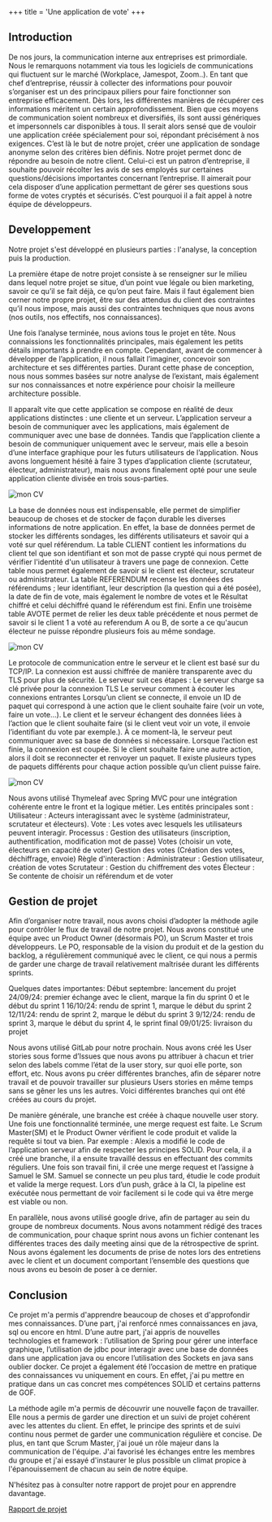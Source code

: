 +++
title = 'Une application de vote'
+++

## Introduction

De nos jours, la communication interne aux entreprises est primordiale. Nous le remarquons notamment via tous les logiciels de communications qui fluctuent sur le marché (Workplace, Jamespot, Zoom..). En tant que chef d’entreprise, réussir à collecter des informations pour pouvoir s’organiser est un des principaux piliers pour faire fonctionner son entreprise efficacement. Dès lors, les différentes manières de récupérer ces informations méritent un certain approfondissement.
Bien que ces moyens de communication soient nombreux et diversifiés, ils sont aussi génériques et impersonnels car disponibles à tous. Il serait alors sensé que de vouloir une application créée spécialement pour soi, répondant précisément à nos exigences. C’est là le but de notre projet, créer une application de sondage anonyme selon des critères bien définis.
Notre projet permet donc de répondre au besoin de notre client. Celui-ci est un patron d’entreprise, il souhaite pouvoir récolter les avis de ses employés sur certaines questions/décisions importantes concernant l’entreprise. Il aimerait pour cela disposer d’une application permettant de gérer ses questions sous forme de votes cryptés et sécurisés. C’est pourquoi il a fait appel à notre équipe de développeurs.

## Developpement 

Notre projet s'est développé en plusieurs parties : l'analyse, la conception puis la production.


La première étape de notre projet consiste à se renseigner sur le milieu dans lequel notre projet se situe, d’un point vue légale ou bien marketing, savoir ce qu’il se fait déjà, ce qu’on peut faire. Mais il faut également bien cerner notre propre projet, être sur des attendus du client des contraintes qu’il nous impose, mais aussi des contraintes techniques que nous avons (nos outils, nos effectifs, nos connaissances).

Une fois l’analyse terminée, nous avions tous le projet en tête. Nous connaissions les fonctionnalités principales, mais également les petits détails importants à prendre en compte. Cependant, avant de commencer à développer de l’application, il nous fallait l’imaginer, concevoir son architecture et ses différentes parties. Durant cette phase de conception, nous nous sommes basées sur notre analyse de l’existant, mais également sur nos connaissances et notre expérience pour choisir la meilleure architecture possible.

Il apparaît vite que cette application se compose en réalité de deux applications distinctes : une cliente et un serveur. L’application serveur a besoin de communiquer avec les applications, mais également de communiquer avec une base de données. Tandis que l’application cliente a besoin de communiquer uniquement avec le serveur, mais elle a besoin d’une interface graphique pour les futurs utilisateurs de l’application. Nous avons longuement hésité à faire 3 types d’application cliente (scrutateur, électeur, administrateur), mais nous avons finalement opté pour une seule application cliente divisée en trois sous-parties.

![mon CV](/images/Interface_Admin.png)

La base de données nous est indispensable, elle permet de simplifier beaucoup de choses et de stocker de façon durable les diverses informations de notre application. En effet, la base de données permet de stocker les différents sondages, les différents utilisateurs et savoir qui a voté sur quel référendum. La table CLIENT contient les informations du client tel que son identifiant et son mot de passe crypté qui nous permet de vérifier l'identité d'un utilisateur à travers une page de connexion. Cette table nous permet également de savoir si le client est électeur, scrutateur ou administrateur. La table REFERENDUM recense les données des référendums ; leur identifiant, leur description (la question qui a été posée), la date de fin de vote, mais également le nombre de votes et le Résultat chiffré et celui déchiffré quand le référendum est fini.
Enfin une troisème table AVOTE permet de relier les deux table précédente et nous permet de savoir si le client 1 a voté au referendum A ou B, de sorte a ce qu'aucun électeur ne puisse répondre plusieurs fois au même sondage.

![mon CV](/images/Vote.png)

Le protocole de communication entre le serveur et le client est basé sur du TCP/IP. La connexion est aussi chiffrée de manière transparente avec du TLS pour plus de sécurité. Le serveur suit ces étapes :
Le serveur charge sa clé privée pour la connexion TLS
Le serveur comment à écouter les connexions entrantes
Lorsqu’un client se connecte, il envoie un ID de paquet qui correspond à une action que le client souhaite faire (voir un vote, faire un vote…).
Le client et le serveur échangent des données liées à l’action que le client souhaite faire (si le client veut voir un vote, il envoie l’identifiant du vote par exemple.). À ce moment-là, le serveur peut communiquer avec sa base de données si nécessaire.
Lorsque l’action est finie, la connexion est coupée. Si le client souhaite faire une autre action, alors il doit se reconnecter et renvoyer un paquet.
Il existe plusieurs types de paquets différents pour chaque action possible qu’un client puisse faire.

![mon CV](/images/Resultat.png)

Nous avons utilisé Thymeleaf avec Spring MVC pour une intégration cohérente entre le front et la logique métier.
Les entités principales sont :
Utilisateur : Acteurs interagissant avec le système (administrateur, scrutateur et électeurs).
Vote : Les votes avec lesquels les utilisateurs peuvent interagir.
Processus : 
Gestion des utilisateurs (inscription, authentification, modification mot de passe)
Votes (choisir un vote, électeurs en capacité de voter)
Gestion des votes (Création des votes, déchiffrage, envoie)
Règle d'interaction : 
Administrateur : Gestion utilisateur, création de votes
Scrutateur : Gestion du chiffrement des votes
Électeur : Se contente de choisir un référendum et de voter


## Gestion de projet 

Afin d’organiser notre travail, nous avons choisi d’adopter la méthode agile pour contrôler le flux de travail de notre projet. Nous avons constitué une équipe avec un Product Owner (désormais PO), un Scrum Master et trois développeurs. Le PO, responsable de la vision du produit et de la gestion du backlog, a régulièrement communiqué avec le client, ce qui nous a permis de garder une charge de travail relativement maîtrisée durant les différents sprints.

Quelques dates importantes:
Début septembre: lancement du projet
24/09/24: premier échange avec le client, marque la fin du sprint 0 et le début du sprint 1
16/10/24: rendu de sprint 1, marque le début du sprint 2
12/11/24: rendu de sprint 2, marque le début du sprint 3
9/12/24: rendu de sprint 3, marque le début du sprint 4, le sprint final
09/01/25: livraison du projet 


Nous avons utilisé GitLab pour notre prochain. Nous avons créé les User stories sous forme d’Issues que nous avons pu attribuer à chacun et trier selon des labels comme l’état de la user story, sur quoi elle porte, son effort, etc. Nous avons pu créer différentes branches, afin de séparer notre travail et de pouvoir travailler sur plusieurs Users stories en même temps sans se gêner les uns les autres. Voici différentes branches qui ont été créées au cours du projet.

De manière générale, une branche est créée à chaque nouvelle user story. Une fois une fonctionnalité terminée, une merge request est faite. Le Scrum Master(SM) et le Product Owner vérifient le code produit et valide la requête si tout va bien. Par exemple : Alexis a modifié le code de l’application serveur afin de respecter les principes SOLID. Pour cela, il a créé une branche, il a ensuite travaillé dessus en effectuant des commits réguliers. Une fois son travail fini, il crée une merge request et l’assigne à Samuel le SM. Samuel se connecte un peu plus tard, étudie le code produit et valide la merge request. Lors d’un push, grâce à la CI, la pipeline est exécutée nous permettant de voir facilement si le code qui va être merge est viable ou non.

En parallèle, nous avons utilisé google drive, afin de partager au sein du groupe de nombreux documents. Nous avons notamment rédigé des traces de communication, pour chaque sprint nous avons un fichier contenant les différentes traces des daily meeting ainsi que de la rétrospective de sprint. Nous avons également les documents de prise de notes lors des entretiens avec le client et un document comportant l’ensemble des questions que nous avons eu besoin de poser à ce dernier.

## Conclusion

Ce projet m'a permis d'apprendre beaucoup de choses et d'approfondir mes connaissances. D’une part, j'ai renforcé nmes connaissances en java, sql ou encore en html. D’une autre part, j'ai appris de nouvelles technologies et framework : l’utilisation de Spring pour gérer une interface graphique, l’utilisation de jdbc pour interagir avec une base de données dans une application java ou encore l’utilisation des Sockets en java sans oublier docker. Ce projet a également été l’occasion de mettre en pratique des connaissances vu uniquement en cours. En effet, j'ai pu mettre en pratique dans un cas concret mes compétences SOLID et certains patterns de GOF. 

La méthode agile m'a permis de découvrir une nouvelle façon de travailler. Elle nous a permis de garder une direction et un suivi de projet cohérent avec les attentes du client. En effet, le principe des sprints et de suivi continu nous permet de garder une communication régulière et concise. De plus, en tant que Scrum Master, j'ai joué un rôle majeur dans la communication de l'équipe. J'ai favorisé les échanges entre les membres du groupe et j'ai essayé d'instaurer le plus possible un climat propice à l'épanouissement de chacun au sein de notre équipe.

N'hésitez pas à consulter notre rapport de projet pour en apprendre davantage.

[Rapport de projet](https://docs.google.com/document/d/1hyIf02A4aEvFCnX3DevLNIpdkuVqPVxGG6C9iTvt1c4/edit?usp=sharing)   